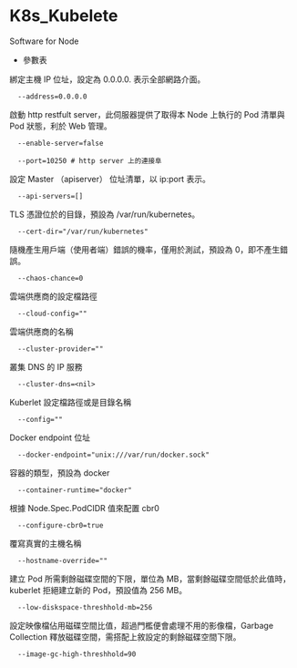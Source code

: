 # K8s_Kubelete
Software for Node

* 參數表


綁定主機 IP 位址，設定為 0.0.0.0. 表示全部網路介面。

      --address=0.0.0.0

啟動 http restfult server，此伺服器提供了取得本 Node 上執行的 Pod 清單與 Pod 狀態，利於 Web 管理。

      --enable-server=false
      
      --port=10250 # http server 上的連接阜
      
設定 Master （apiserver） 位址清單，以 ip:port 表示。

      --api-servers=[]
      
TLS 憑證位於的目錄，預設為 /var/run/kubernetes。

      --cert-dir="/var/run/kubernetes"
      
隨機產生用戶端（使用者端）錯誤的機率，僅用於測試，預設為 0，即不產生錯誤。

      --chaos-chance=0
      
雲端供應商的設定檔路徑

      --cloud-config=""
      
雲端供應商的名稱

      --cluster-provider=""
      
叢集 DNS 的 IP 服務

      --cluster-dns=<nil>
      
Kuberlet 設定檔路徑或是目錄名稱

      --config=""
      
Docker endpoint 位址

      --docker-endpoint="unix:///var/run/docker.sock"
      
容器的類型，預設為 docker

      --container-runtime="docker"
      
根據 Node.Spec.PodCIDR 值來配置 cbr0

      --configure-cbr0=true
    
覆寫真實的主機名稱

      --hostname-override=""
      
建立 Pod 所需剩餘磁碟空間的下限，單位為 MB，當剩餘磁碟空間低於此值時， kuberlet 拒絕建立新的 Pod，預設值為 256 MB。

      --low-diskspace-threshhold-mb=256
      
設定映像檔佔用磁碟空間比值，超過門檻便會處理不用的影像檔，Garbage Collection 釋放磁碟空間，需搭配上敘設定的剩餘磁碟空間下限。

      --image-gc-high-threshhold=90
      
